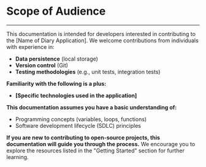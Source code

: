 # Scope of Audience
---
This documentation is intended for developers interested in contributing to the [Name of Diary Application]. We welcome contributions from individuals with experience in:

- **Data persistence** (local storage)
- **Version control** (Git)
- **Testing methodologies** (e.g., unit tests, integration tests)

**Familiarity with the following is a plus:**

- **[Specific technologies used in the application]**

**This documentation assumes you have a basic understanding of:**

- Programming concepts (variables, loops, functions)
- Software development lifecycle (SDLC) principles

**If you are new to contributing to open-source projects, this documentation will guide you through the process.** We encourage you to explore the resources listed in the "Getting Started" section for further learning.